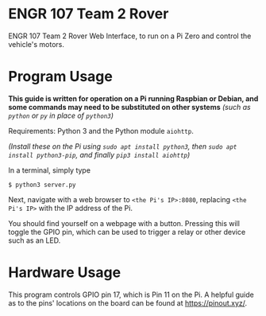 # ENGR 107 Team 2 Rover
ENGR 107 Team 2 Rover Web Interface, to run on a Pi Zero and control the vehicle's motors.

# Program Usage
**This guide is written for operation on a Pi running Raspbian or Debian, and some commands may need to be substituted on other systems** *(such as `python` or `py` in place of `python3`)*

Requirements: Python 3 and the Python module `aiohttp`. 

*(Install these on the Pi using `sudo apt install python3`, then `sudo apt install python3-pip`, and finally `pip3 install aiohttp`)*

In a terminal, simply type
```
$ python3 server.py
```

Next, navigate with a web browser to `<the Pi's IP>:8080`, replacing `<the Pi's IP>` with the IP address of the Pi.

You should find yourself on a webpage with a button. Pressing this will toggle the GPIO pin, which can be used to trigger a relay or other device such as an LED.

# Hardware Usage
This program controls GPIO pin 17, which is Pin 11 on the Pi. A helpful guide as to the pins' locations on the board can be found at https://pinout.xyz/.